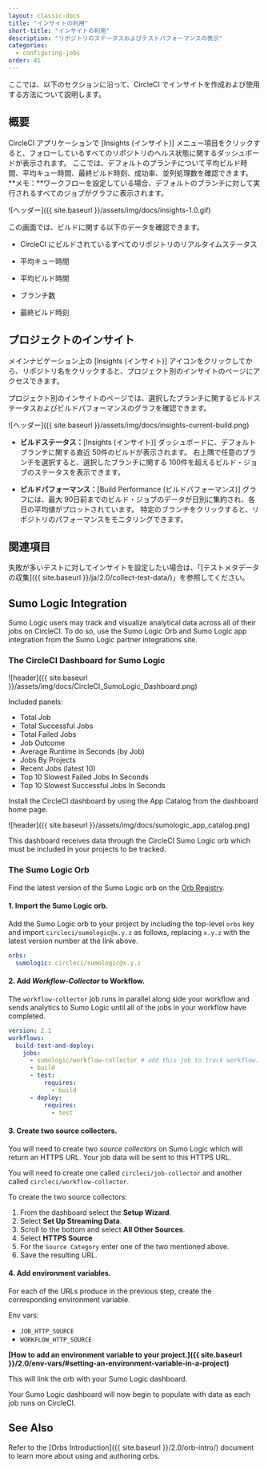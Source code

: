```yaml
---
layout: classic-docs
title: "インサイトの利用"
short-title: "インサイトの利用"
description: "リポジトリのステータスおよびテストパフォーマンスの表示"
categories:
  - configuring-jobs
order: 41
---
```


ここでは、以下のセクションに沿って、CircleCI でインサイトを作成および使用する方法について説明します。

## 概要

CircleCI アプリケーションで [Insights (インサイト)] メニュー項目をクリックすると、フォローしているすべてのリポジトリのヘルス状態に関するダッシュボードが表示されます。 ここでは、デフォルトのブランチについて平均ビルド時間、平均キュー時間、最終ビルド時刻、成功率、並列処理数を確認できます。 **メモ：**ワークフローを設定している場合、デフォルトのブランチに対して実行されるすべてのジョブがグラフに表示されます。

![ヘッダー]({{ site.baseurl }}/assets/img/docs/insights-1.0.gif)

この画面では、ビルドに関する以下のデータを確認できます。

- CircleCI にビルドされているすべてのリポジトリのリアルタイムステータス

- 平均キュー時間

- 平均ビルド時間

- ブランチ数

- 最終ビルド時刻

## プロジェクトのインサイト

メインナビゲーション上の [Insights (インサイト)] アイコンをクリックしてから、リポジトリ名をクリックすると、プロジェクト別のインサイトのページにアクセスできます。

プロジェクト別のインサイトのページでは、選択したブランチに関するビルドステータスおよびビルドパフォーマンスのグラフを確認できます。

![ヘッダー]({{ site.baseurl }}/assets/img/docs/insights-current-build.png)

- **ビルドステータス：**[Insights (インサイト)] ダッシュボードに、デフォルトブランチに関する直近 50件のビルドが表示されます。 右上隅で任意のブランチを選択すると、選択したブランチに関する 100件を超えるビルド・ジョブのステータスを表示できます。

- **ビルドパフォーマンス：**[Build Performance (ビルドパフォーマンス)] グラフには、最大 90日前までのビルド・ジョブのデータが日別に集約され、各日の平均値がプロットされています。 特定のブランチをクリックすると、リポジトリのパフォーマンスをモニタリングできます。

## 関連項目

失敗が多いテストに対してインサイトを設定したい場合は、「[テストメタデータの収集]({{ site.baseurl }}/ja/2.0/collect-test-data/)」を参照してください。

## Sumo Logic Integration

Sumo Logic users may track and visualize analytical data across all of their jobs on CircleCI. To do so, use the Sumo Logic Orb and Sumo Logic app integration from the Sumo Logic partner integrations site.

### The CircleCI Dashboard for Sumo Logic

![header]({{ site.baseurl }}/assets/img/docs/CircleCI_SumoLogic_Dashboard.png)

Included panels:

- Total Job
- Total Successful Jobs
- Total Failed Jobs
- Job Outcome
- Average Runtime in Seconds (by Job)
- Jobs By Projects
- Recent Jobs (latest 10)
- Top 10 Slowest Failed Jobs In Seconds
- Top 10 Slowest Successful Jobs In Seconds

Install the CircleCI dashboard by using the App Catalog from the dashboard home page.

![header]({{ site.baseurl }}/assets/img/docs/sumologic_app_catalog.png)

This dashboard receives data through the CircleCI Sumo Logic orb which must be included in your projects to be tracked.

### The Sumo Logic Orb

Find the latest version of the Sumo Logic orb on the [Orb Registry](https://circleci.com/orbs/registry/orb/circleci/sumologic).

#### 1. Import the Sumo Logic orb.

Add the Sumo Logic orb to your project by including the top-level `orbs` key and import `circleci/sumologic@x.y.z` as follows, replacing `x.y.z` with the latest version number at the link above.

```yaml
orbs:
  sumologic: circleci/sumologic@x.y.z
```

#### 2. Add *Workflow-Collector* to Workflow.

The `workflow-collector` job runs in parallel along side your workflow and sends analytics to Sumo Logic until all of the jobs in your workflow have completed.

```yaml
version: 2.1
workflows:
  build-test-and-deploy:
    jobs:
      - sumologic/workflow-collector # add this job to track workflow.
      - build
      - test:
          requires:
            - build
      - deploy:
          requires:
            - test
```

#### 3. Create two source collectors.

You will need to create two *source collectors* on Sumo Logic which will return an HTTPS URL. Your job data will be sent to this HTTPS URL.

You will need to create one called `circleci/job-collector` and another called `circleci/workflow-collector`.

To create the two source collectors:

1. From the dashboard select the **Setup Wizard**.
2. Select **Set Up Streaming Data**.
3. Scroll to the bottom and select **All Other Sources**.
4. Select **HTTPS Source**
5. For the `Source Category` enter one of the two mentioned above.
6. Save the resulting URL.

#### 4. Add environment variables.

For each of the URLs produce in the previous step, create the corresponding environment variable.

Env vars:

- `JOB_HTTP_SOURCE`
- `WORKFLOW_HTTP_SOURCE`

**[How to add an environment variable to your project.]({{ site.baseurl }}/2.0/env-vars/#setting-an-environment-variable-in-a-project)**

This will link the orb with your Sumo Logic dashboard.

Your Sumo Logic dashboard will now begin to populate with data as each job runs on CircleCI.

## See Also

Refer to the [Orbs Introduction]({{ site.baseurl }}/2.0/orb-intro/) document to learn more about using and authoring orbs.